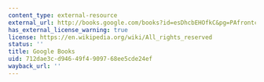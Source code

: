 ```yaml
---
content_type: external-resource
external_url: http://books.google.com/books?id=esDhcbEHOfkC&pg=PAfrontcover
has_external_license_warning: true
license: https://en.wikipedia.org/wiki/All_rights_reserved
status: ''
title: Google Books
uid: 712dae3c-d946-49f4-9097-68ee5cde24ef
wayback_url: ''
---
```

